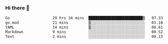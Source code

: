 ### Hi there 👋

<!--
**yeya24/yeya24** is a ✨ _special_ ✨ repository because its `README.md` (this file) appears on your GitHub profile.

Here are some ideas to get you started:

- 🔭 I’m currently working on ...
- 🌱 I’m currently learning ...
- 👯 I’m looking to collaborate on ...
- 🤔 I’m looking for help with ...
- 💬 Ask me about ...
- 📫 How to reach me: ...
- 😄 Pronouns: ...
- ⚡ Fun fact: ...
-->

<!--START_SECTION:waka-->

```txt
Go                   29 hrs 34 mins  ████████████████████████▒   97.33 %
go.mod               21 mins         ▒░░░░░░░░░░░░░░░░░░░░░░░░   01.18 %
YAML                 14 mins         ▒░░░░░░░░░░░░░░░░░░░░░░░░   00.81 %
Markdown             9 mins          ░░░░░░░░░░░░░░░░░░░░░░░░░   00.52 %
Text                 2 mins          ░░░░░░░░░░░░░░░░░░░░░░░░░   00.13 %
```

<!--END_SECTION:waka-->
